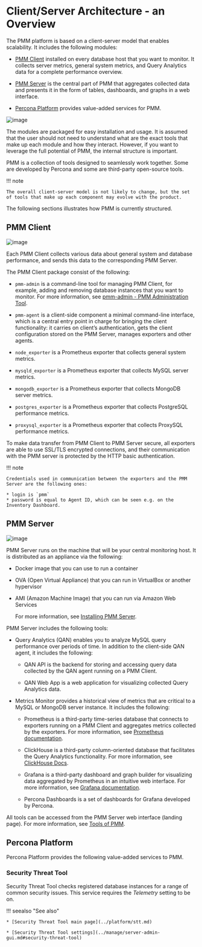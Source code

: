 # Client/Server Architecture - an Overview

The PMM platform is based on a client-server model that enables scalability. It includes the following modules:

* [PMM Client](#pmm-client) installed on every database host that you want to monitor. It collects server metrics, general system metrics, and Query Analytics data for a complete performance overview.

* [PMM Server](#pmm-server) is the central part of PMM that aggregates collected data and presents it in the form of tables, dashboards, and graphs in a web interface.

* [Percona Platform](#percona-platform) provides value-added services for PMM.

![image](/_images/diagram.pmm.client-server-platform.png)

The modules are packaged for easy installation and usage. It is assumed that the user should not need to understand what are the exact tools that make up each module and how they interact. However, if you want to leverage the full potential of PMM, the internal structure is important.

PMM is a collection of tools designed to seamlessly work together.  Some are developed by Percona and some are third-party open-source tools.

!!! note

    The overall client-server model is not likely to change, but the set of tools that make up each component may evolve with the product.

The following sections illustrates how PMM is currently structured.

## PMM Client

![image](/_images/diagram.pmm.client-architecture.png)

Each PMM Client collects various data about general system and database performance, and sends this data to the corresponding PMM Server.

The PMM Client package consist of the following:

* `pmm-admin` is a command-line tool for managing PMM Client, for example, adding and removing database instances that you want to monitor. For more information, see [pmm-admin - PMM Administration Tool](../reference/pmm-admin.md).

* `pmm-agent` is a client-side component a minimal command-line interface, which is a central entry point in charge for bringing the client functionality: it carries on client’s authentication, gets the client configuration stored on the PMM Server, manages exporters and other agents.

* `node_exporter` is a Prometheus exporter that collects general system metrics.

* `mysqld_exporter` is a Prometheus exporter that collects MySQL server metrics.

* `mongodb_exporter` is a Prometheus exporter that collects MongoDB server metrics.

* `postgres_exporter` is a Prometheus exporter that collects PostgreSQL performance metrics.

* `proxysql_exporter` is a Prometheus exporter that collects ProxySQL performance metrics.

To make data transfer from PMM Client to PMM Server secure, all exporters are able to use SSL/TLS encrypted connections, and their communication with the PMM server is protected by the HTTP basic authentication.

!!! note

    Credentials used in communication between the exporters and the PMM Server are the following ones:

    * login is `pmm`
    * password is equal to Agent ID, which can be seen e.g. on the Inventory Dashboard.

## PMM Server

![image](/_images/diagram.pmm.server-architecture.png)

PMM Server runs on the machine that will be your central monitoring host. It is distributed as an appliance via the following:

* Docker image that you can use to run a container

* OVA (Open Virtual Appliance) that you can run in VirtualBox or another hypervisor

* AMI (Amazon Machine Image) that you can run via Amazon Web Services

  For more information, see [Installing PMM Server](../install/index-server.md).

PMM Server includes the following tools:

* Query Analytics (QAN) enables you to analyze MySQL query performance over periods of time. In addition to the client-side QAN agent, it includes the following:

    * QAN API is the backend for storing and accessing query data collected by the QAN agent running on a PMM Client.

    * QAN Web App is a web application for visualizing collected Query Analytics data.

* Metrics Monitor provides a historical view of metrics that are critical to a MySQL or MongoDB server instance. It includes the following:

    * Prometheus is a third-party time-series database that connects to exporters running on a PMM Client and aggregates metrics collected by the exporters.  For more information, see [Prometheus documentation](https://prometheus.io/docs/introduction/overview/).

    * ClickHouse is a third-party column-oriented database that facilitates the Query Analytics functionality. For more information, see [ClickHouse Docs](https://clickhouse.yandex/).

    * Grafana is a third-party dashboard and graph builder for visualizing data aggregated by Prometheus in an intuitive web interface.  For more information, see [Grafana documentation](http://docs.grafana.org/).

    * Percona Dashboards is a set of dashboards for Grafana developed by Percona.

All tools can be accessed from the PMM Server web interface (landing page). For more information, see [Tools of PMM](../tool.md).

## Percona Platform

Percona Platform provides the following value-added services to PMM.

### Security Threat Tool

Security Threat Tool checks registered database instances for a range of common security issues. This service requires the *Telemetry* setting to be on.

!!! seealso "See also"

    * [Security Threat Tool main page](../platform/stt.md)

    * [Security Threat Tool settings](../manage/server-admin-gui.md#security-threat-tool)
